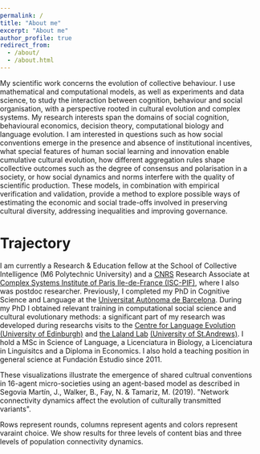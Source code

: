 ```yaml
---
permalink: /
title: "About me"
excerpt: "About me"
author_profile: true
redirect_from:
  - /about/
  - /about.html
---
```


My scientific work concerns the evolution of collective behaviour. I use mathematical and computational models, as well as experiments and data science, to study the interaction between cognition, behaviour and social organisation, with a perspective rooted in cultural evolution and complex systems. My research interests span the domains of social cognition, behavioural economics, decision theory, computational biology and language evolution. I am interested in questions such as how social conventions emerge in the presence and absence of institutional incentives, what special features of human social learning and innovation enable cumulative cultural evolution, how different aggregation rules shape collective outcomes such as the degree of consensus and polarisation in a society, or how social dynamics and norms interfere with the quality of scientific production. These models, in combination with empirical verification and validation, provide a method to explore possible ways of estimating the economic and social trade-offs involved in preserving cultural diversity, addressing inequalities and improving governance.

Trajectory
======
I am currently a Research & Education fellow at the School of Collective Intelligence (M6 Polytechnic University) and a <a href="https://www.cnrs.fr/en">CNRS</a> Research Associate at <a href="https://iscpif.fr/">Complex Systems Institute of Paris Ile-de-France (ISC-PIF)</a>, where I also was postdoc researcher. Previously, I completed my PhD in Cognitive Science and Language at the <a href="https://www.uab.cat/en/">Universitat Autònoma de Barcelona</a>. During my PhD I obtained relevant training in computational social science and cultural evolutionary methods: a significant part of my research was developed during researchs visits to the <a href="http://www.lel.ed.ac.uk/cle/">Centre for Language Evolution</a> <a href="https://www.ed.ac.uk/">(University of Edinburgh)</a> and <a href="https://lalandlab.st-andrews.ac.uk/">the Laland Lab</a> <a href="https://www.st-andrews.ac.uk/">(University of St.Andrews)</a>. I hold a MSc in Science of Language, a Licenciatura in Biology, a Licenciatura in Linguisitcs and a Diploma in Economics. I also hold a teaching position in general science at Fundación Estudio since 2011.


<head>
    <meta charset="utf-8">
    <meta name="viewport" content="width=device-width, initial-scale=1.0">
    <title>Spread of variants in a microcommunity</title>
  </head>
  <body>
  <p>  These visualizations illustrate the emergence of shared cultrual conventions in 16-agent micro-societies using an agent-based model as described in Segovia Martín, J., Walker, B., Fay, N. & Tamariz, M. (2019). "Network connectivity dynamics affect the evolution of culturally transmitted variants". </P>
  <p>  Rows represent rounds, columns represent agents and colors represent varaint choice. We show results for three levels of content bias and three levels of population connectivity dynamics.</p>
  <style> body {padding: 0; margin: 0;} </style>
  <script src="p5.js"></script>
  <script src="p5.dom.js"></script>
  <script src="p5.sound.js"></script>
  <script src="sketch.js"></script>
  </body>

</html>
